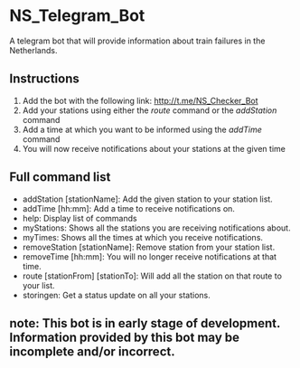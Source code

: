 # NS_Telegram_Bot

A telegram bot that will provide information about train failures in the Netherlands.

## Instructions
1. Add the bot with the following link: http://t.me/NS_Checker_Bot
2. Add your stations using either the _route_ command or the _addStation_ command
3. Add a time at which you want to be informed using the _addTime_ command
4. You will now receive notifications about your stations at the given time

## Full command list
- addStation [stationName]: Add the given station to your station list.
- addTime [hh:mm]: Add a time to receive notifications on.
- help: Display list of commands
- myStations: Shows all the stations you are receiving notifications about.
- myTimes: Shows all the times at which you receive notifications.
- removeStation [stationName]: Remove station from your station list.
- removeTime [hh:mm]: You will no longer receive notifications at that time.
- route [stationFrom] [stationTo]: Will add all the station on that route to your list. 
- storingen: Get a status update on all your stations.

## note: This bot is in early stage of development. Information provided by this bot may be incomplete and/or incorrect.
